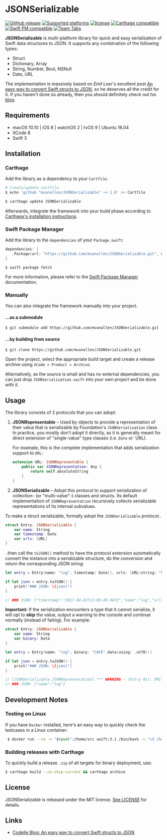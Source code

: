 # JSONSerializable

[![GitHub release](https://img.shields.io/github/release/mvanallen/JSONSerializable.svg)](https://github.com/mvanallen/JSONSerializable/releases/latest)
[![Supported platforms](https://img.shields.io/badge/platforms-_macOS_%7C%20iOS_%7C%20watchOS_%7C%20tvOS_%7C%20Linux-000000.svg)](https://github.com/mvanallen/JSONSerializable#requirements)
[![license](https://img.shields.io/github/license/mvanallen/JSONSerializable.svg)](https://github.com/mvanallen/JSONSerializable/blob/master/LICENSE)
[![Carthage compatible](https://img.shields.io/badge/Carthage-compatible-4BC51D.svg)](https://github.com/Carthage/Carthage)
[![Swift PM compatible](https://img.shields.io/badge/Swift%20PM-compatible-brightgreen.svg)](https://github.com/apple/swift-package-manager)
[![Team Tabs](https://img.shields.io/badge/Team-Tabs-blue.svg)](https://github.com/mvanallen/JSONSerializable/blob/master/.editorconfig)

**JSONSerializable** is multi-platform library for quick and easy serialization of Swift data structures to JSON. It supports any combination of the following types:

- Struct
- Dictionary, Array
- String, Number, Bool, NSNull
- Date, URL

The implementation is massively based on *Emil Loer*'s excellent post [An easy way to convert Swift structs to JSON][codelle-original-post],
so he deserves all the credit for it. If you haven't done so already, then you should definitely check out his [blog][codelle-blog].


## Requirements

- macOS 10.10 | iOS 8 | watchOS 2 | tvOS 9 | Ubuntu 16.04
- XCode 8
- Swift 3


## Installation

### Carthage

Add the library as a dependency to your `Cartfile`:

 ```sh
 # Create/update cartfile
 $ echo 'github "mvanallen/JSONSerializable" ~> 1.0' >> Cartfile
 
 $ carthage update JSONSerializable
 ```

Afterwards, integrate the framework into your build phase according to [Carthage's installation instructions][carthage-installation].

### Swift Package Manager

Add the library to the `dependencies` of your `Package.swift`:

 ```swift
 dependencies: [
 	.Package(url: "https://github.com/mvanallen/JSONSerializable.git", majorVersion: 1)
 ]
 ```
 ```
 $ swift package fetch
 ```

For more information, please refer to the [Swift Package Manager][swiftpm-installation] documentation.

### Manually

You can also integrate the framework manually into your project.

#### …as a submodule

 ```sh
 $ git submodule add https://github.com/mvanallen/JSONSerializable.git
 ```

#### …by building from source

 ```sh
 $ git clone https://github.com/mvanallen/JSONSerializable.git
 ```

Open the project, select the appropriate build target and create a release archive using `XCode > Product > Archive`.

Alternatively, as the source is small and has no external dependencies, you can just drop `JSONSerialization.swift` into your own project and be done with it.


## Usage

The library consists of 2 protocols that you can adopt:

1. **JSONRepresentable** – Used by objects to provide a representation of their value that is
	serializable by Foundation's `JSONSerialization` class. In practice, you mostly don't adopt it directly,
	as it is generally meant for direct extension of "single-value" type classes (i.e. `Date` or `URL).
	
	For example, this is the complete implementation that adds serialization support to `URL`:
	
	```swift
	extension URL: JSONRepresentable {
		public var JSONRepresentation: Any {
			return self.absoluteString
		}
	}
	```
	
2. **JSONSerializable** – Adopt this protocol to support serialization of collection- (or "multi-value"-) classes
	and structs. Its default implementation of `JSONRepresentation` recursively collects serializable representations
	of its internal subvalues.
	
To make a struct serializable, formally adopt the `JSONSerializable` protocol..

```swift
struct Entry: JSONSerializable {
	var name: String
	var timestamp: Date
	var urls: [URL]
}
```

..then call the `toJSON()` method to have the protocol extension automatically convert the instance into a serializable
structure, do the conversion and return the corresponding JSON string:

```swift
let entry = Entry(name: "log", timestamp: Date(), urls: [URL(string: "http://google.com")!, URL(string: "http://apple.com")!])

if let json = entry.toJSON() {
	print("### JSON: \(json)")
}

// ### JSON: {"timestamp":"2017-04-03T15:09:49.087Z","name":"log","urls":["http://google.com","http://apple.com"]}
```

**Important:** If the serialization encounters a type that it cannot serialize, it will opt to **skip** the value, output a warning
to the console and continue normally (instead of failing). For example:

```swift
struct Entry: JSONSerializable {
	var name: String
	var binary: Data
}

let entry = Entry(name: "log", binary: "CAFE".data(using: .utf8)!)

if let json = entry.toJSON() {
	print("### JSON: \(json)")
}

// [JSONSerializable.JSONRepresentation] *** WARNING – (Entry #1): OMITTING property 'binary: Data' w/ non-representable value: 4 bytes
// ### JSON: {"name":"log"}
```


## Development Notes

### Testing on Linux

If you have `Docker` installed, here's an easy way to quickly check the testcases in a Linux container:

```sh
 $ docker run --rm -v "$(pwd)":/home/src swift:3.1 /bin/bash -c "cd /home/src && swift package fetch && swift package clean && swift test"
```

### Building releases with Carthage

To quickly build a release `.zip` of all targets for binary deployment, use:

```sh
$ carthage build --no-skip-current && carthage archive
```


## License

JSONSerializable is released under the MIT license. [See LICENSE](https://github.com/mvanallen/JSONSerializable/blob/master/LICENSE) for details.


## Links

- [Codelle Blog: An easy way to convert Swift structs to JSON][codelle-original-post]

[codelle-original-post]: http://codelle.com/blog/2016/5/an-easy-way-to-convert-swift-structs-to-json/
[codelle-blog]: http://codelle.com/blog/
[carthage-installation]: https://github.com/Carthage/Carthage#adding-frameworks-to-an-application
[swiftpm-installation]: https://swift.org/package-manager/
